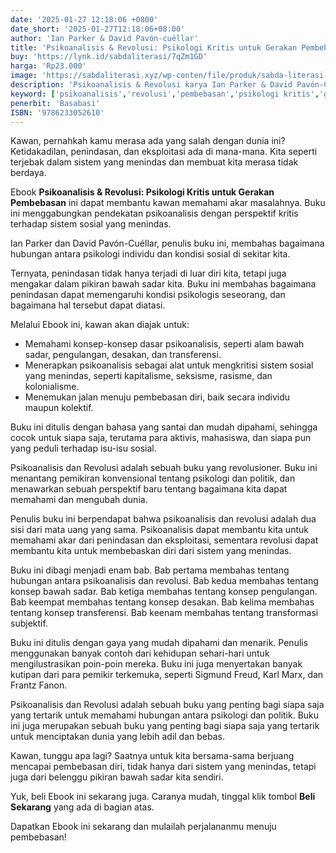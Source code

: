 ```yaml
---
date: '2025-01-27 12:18:06 +0800'
date_short: '2025-01-27T12:18:06+08:00'
author: 'Ian Parker & David Pavón-cuéllar'
title: 'Psikoanalisis & Revolusi: Psikologi Kritis untuk Gerakan Pembebasan'
buy: 'https://lynk.id/sabdaliterasi/7qZm1GD'
harga: 'Rp23.000'
image: 'https://sabdaliterasi.xyz/wp-conten/file/produk/sabda-literasi-psikoanalisis-revolusi-psikologi-kritis-untuk-gerakan-pembebasan.jpg'
description: 'Psikoanalisis & Revolusi karya Ian Parker & David Pavón-Cuéllar, terbitan Basabasi, memadukan psikoanalisis & perspektif kritis untuk memahami penindasan & menemukan jalan menuju pembebasan diri.'
keyword: ['psikoanalisis','revolusi','pembebasan','psikologi kritis','gerakan sosial','ian parker','david pavón-cuéllar']
penerbit: 'Basabasi'
ISBN: '9786233052610'
---
```

<p>Kawan, pernahkah kamu merasa ada yang salah dengan dunia ini? Ketidakadilan, penindasan, dan eksploitasi ada di mana-mana. Kita seperti terjebak dalam sistem yang menindas dan membuat kita merasa tidak berdaya.</p><p>Ebook <strong>Psikoanalisis &amp; Revolusi: Psikologi Kritis untuk Gerakan Pembebasan</strong> ini dapat membantu kawan memahami akar masalahnya. Buku ini menggabungkan pendekatan psikoanalisis dengan perspektif kritis terhadap sistem sosial yang menindas.</p><p>Ian Parker dan David Pavón-Cuéllar, penulis buku ini, membahas bagaimana hubungan antara psikologi individu dan kondisi sosial di sekitar kita.</p><p>Ternyata, penindasan tidak hanya terjadi di luar diri kita, tetapi juga mengakar dalam pikiran bawah sadar kita. Buku ini membahas bagaimana penindasan dapat memengaruhi kondisi psikologis seseorang, dan bagaimana hal tersebut dapat diatasi.</p><p>Melalui Ebook ini, kawan akan diajak untuk:</p><ul><li>Memahami konsep-konsep dasar psikoanalisis, seperti alam bawah sadar, pengulangan, desakan, dan transferensi.</li><li>Menerapkan psikoanalisis sebagai alat untuk mengkritisi sistem sosial yang menindas, seperti kapitalisme, seksisme, rasisme, dan kolonialisme.</li><li>Menemukan jalan menuju pembebasan diri, baik secara individu maupun kolektif.</li></ul><p>Buku ini ditulis dengan bahasa yang santai dan mudah dipahami, sehingga cocok untuk siapa saja, terutama para aktivis, mahasiswa, dan siapa pun yang peduli terhadap isu-isu sosial.</p><p>Psikoanalisis dan Revolusi adalah sebuah buku yang revolusioner. Buku ini menantang pemikiran konvensional tentang psikologi dan politik, dan menawarkan sebuah perspektif baru tentang bagaimana kita dapat memahami dan mengubah dunia.</p><p>Penulis buku ini berpendapat bahwa psikoanalisis dan revolusi adalah dua sisi dari mata uang yang sama. Psikoanalisis dapat membantu kita untuk memahami akar dari penindasan dan eksploitasi, sementara revolusi dapat membantu kita untuk membebaskan diri dari sistem yang menindas.</p><p>Buku ini dibagi menjadi enam bab. Bab pertama membahas tentang hubungan antara psikoanalisis dan revolusi. Bab kedua membahas tentang konsep bawah sadar. Bab ketiga membahas tentang konsep pengulangan. Bab keempat membahas tentang konsep desakan. Bab kelima membahas tentang konsep transferensi. Bab keenam membahas tentang transformasi subjektif.</p><p>Buku ini ditulis dengan gaya yang mudah dipahami dan menarik. Penulis menggunakan banyak contoh dari kehidupan sehari-hari untuk mengilustrasikan poin-poin mereka. Buku ini juga menyertakan banyak kutipan dari para pemikir terkemuka, seperti Sigmund Freud, Karl Marx, dan Frantz Fanon.</p><p>Psikoanalisis dan Revolusi adalah sebuah buku yang penting bagi siapa saja yang tertarik untuk memahami hubungan antara psikologi dan politik. Buku ini juga merupakan sebuah buku yang penting bagi siapa saja yang tertarik untuk menciptakan dunia yang lebih adil dan bebas.</p><p>Kawan, tunggu apa lagi? Saatnya untuk kita bersama-sama berjuang mencapai pembebasan diri, tidak hanya dari sistem yang menindas, tetapi juga dari belenggu pikiran bawah sadar kita sendiri.</p><p>Yuk, beli Ebook ini sekarang juga. Caranya mudah, tinggal klik tombol <strong>Beli Sekarang</strong> yang ada di bagian atas.</p><p>Dapatkan Ebook ini sekarang dan mulailah perjalananmu menuju pembebasan!</p>